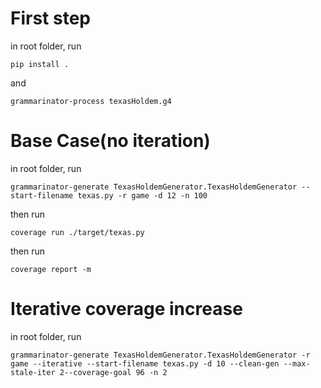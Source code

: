 # First step

in root folder, run

`pip install .`

and

`grammarinator-process texasHoldem.g4`

# Base Case(no iteration)

in root folder, run

`grammarinator-generate TexasHoldemGenerator.TexasHoldemGenerator --start-filename texas.py -r game -d 12 -n 100`

then run

`coverage run ./target/texas.py`

then run

`coverage report -m`

# Iterative coverage increase

in root folder, run

`grammarinator-generate TexasHoldemGenerator.TexasHoldemGenerator -r game --iterative --start-filename texas.py -d 10 --clean-gen --max-stale-iter 2--coverage-goal 96 -n 2`

